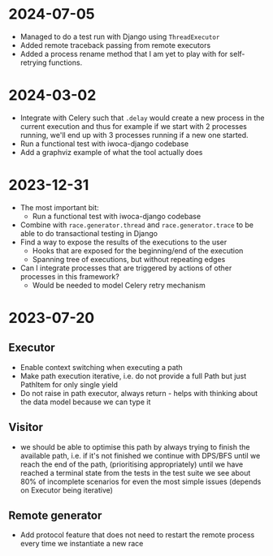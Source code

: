 # 2024-07-05

- Managed to do a test run with Django using `ThreadExecutor`
- Added remote traceback passing from remote executors
- Added a process rename method that I am yet to play with for self-retrying functions.

# 2024-03-02

- Integrate with Celery such that `.delay` would create a new process in the current execution and thus for example 
  if we start with 2 processes running, we'll end up with 3 processes running if a new one started.
- Run a functional test with iwoca-django codebase
- Add a graphviz example of what the tool actually does

# 2023-12-31

- The most important bit:
  - Run a functional test with iwoca-django codebase
- Combine with `race.generator.thread` and `race.generator.trace` to be able to do transactional testing in Django
- Find a way to expose the results of the executions to the user
  - Hooks that are exposed for the beginning/end of the execution
  - Spanning tree of executions, but without repeating edges 
- Can I integrate processes that are triggered by actions of other processes in this framework?
  - Would be needed to model Celery retry mechanism

# 2023-07-20

## Executor
-  Enable context switching when executing a path
-  Make path execution iterative, i.e. do not provide a full Path but just PathItem for only single yield
-  Do not raise in path executor, always return - helps with thinking about the data model because we can type it

## Visitor
-  we should be able to optimise this path by always trying to finish the available path,
   i.e. if it's not finished we continue with DPS/BFS until we reach the end of the path,
   (prioritising appropriately) until we have reached a terminal state
   from the tests in the test suite we see about 80% of incomplete scenarios for even the most
   simple issues
   (depends on Executor being iterative)


## Remote generator
-  Add protocol feature that does not need to restart the remote process every time
   we instantiate a new race